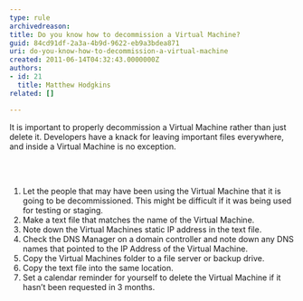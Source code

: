 ```yaml
---
type: rule
archivedreason: 
title: Do you know how to decommission a Virtual Machine?
guid: 84cd91df-2a3a-4b9d-9622-eb9a3bdea871
uri: do-you-know-how-to-decommission-a-virtual-machine
created: 2011-06-14T04:32:43.0000000Z
authors:
- id: 21
  title: Matthew Hodgkins
related: []

---
```



It is important to properly decommission a Virtual Machine rather than just delete it. Developers have a knack for leaving important files everywhere, and inside a Virtual Machine is no exception. 

<br><excerpt class='endintro'></excerpt><br>

  <ol>
    <li>Let the people that may have been using the Virtual Machine that it is going to be decommissioned. This might be difficult if it was being used for testing or staging. </li>
    <li>Make a text file that matches the name of the Virtual Machine. </li>
    <li>Note down the Virtual Machines static IP address in the text file. </li>
    <li>Check the DNS Manager on a domain controller and note down any DNS names that pointed to the IP Address of the Virtual Machine. </li>
    <li>Copy the Virtual Machines folder to a file server or backup drive. </li>
    <li>Copy the text file into the same location. </li>
    <li>Set a calendar reminder for yourself to delete the Virtual Machine if it hasn’t been requested in 3 months. </li>
</ol>



